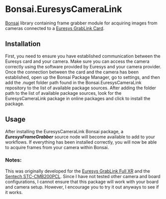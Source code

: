 # Bonsai.EuresysCameraLink
[Bonsai](https://bonsai-rx.org/) library containing frame grabber module for acquiring images from cameras connected to a [Euresys GrabLink Card](https://www.euresys.com/Products/Frame-Grabbers/Grablink-series).

## Installation
First, you need to ensure you have established communication between the Euresys card and your camera. Make sure you can access the camera correctly using the software provided by Euresys and your camera provider.
Once the connection between the card and the camera has been established, open up the Bonsai Package Manager, go to settings, and then add the .nuget folder path found in the Bonsai.EuresysCameraLink repository to the list of available package sources.
After adding the folder path to the list of available package sources, look for the EuresysCameraLink package in online packages and click to install the package.

## Usage
After installing the EuresysCameraLink Bonsai package, a ***EuresysFrameGrabber*** source node will become available to add to your workflows. 
If everything has been installed correctly, you will now be able to acquire frames from your camera within Bonsai.

### Notes:
This was originally developed for the [Euresys GrabLink Full XR](https://www.euresys.com/Products/Frame-Grabbers/Grablink-series/Grablink-Full-XR) and the [Sentech STC-CMB200PCL](http://www.sentechamerica.com/En/Cameras/CameraLink/STC-CMB200PCL).
Since I have not tested other camera and board configurations, I cannot ensure that this package will work with your board and camera setup. However, I encourage you to try it out anyways to see if it works.
